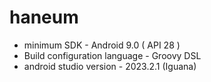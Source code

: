 # haneum

* minimum SDK - Android 9.0 ( API 28 )
* Build configuration language - Groovy DSL
* android studio version - 2023.2.1 (Iguana)


